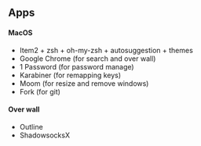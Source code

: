## Apps

#### MacOS
- Item2 + zsh + oh-my-zsh + autosuggestion + themes
- Google Chrome (for search and over wall)
- 1 Password (for password manage)
- Karabiner (for remapping keys)
- Moom (for resize and remove windows)
- Fork (for git)

#### Over wall
- Outline
- ShadowsocksX

